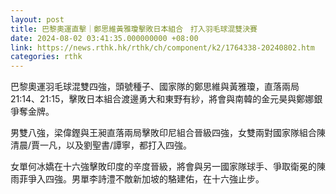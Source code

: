 ```yaml
---
layout: post
title: 巴黎奧運直擊｜鄭思維黃雅瓊擊敗日本組合　打入羽毛球混雙決賽
date: 2024-08-02 03:41:35.000000000 +08:00
link: https://news.rthk.hk/rthk/ch/component/k2/1764338-20240802.htm
categories: rthk
---
```


巴黎奧運羽毛球混雙四強，頭號種子、國家隊的鄭思維與黃雅瓊，直落兩局21:14、21:15，擊敗日本組合渡邊勇大和東野有紗，將會與南韓的金元昊與鄭娜銀爭奪金牌。

男雙八強，梁偉鏗與王昶直落兩局擊敗印尼組合晉級四強，女雙兩對國家隊組合陳清晨/賈一凡，以及劉聖書/譚寧，都打入四強。

女單何冰嬌在十六強擊敗印度的辛度晉級，將會與另一國家隊球手、爭取衛冕的陳雨菲爭入四強。男單李詩澧不敵新加坡的駱建佑，在十六強止步。
